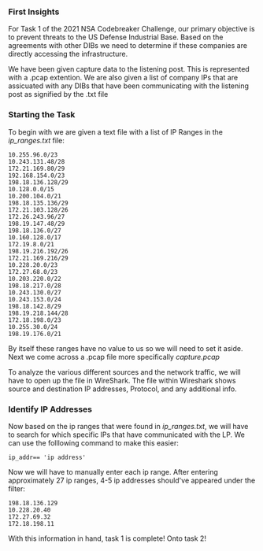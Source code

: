 ### First Insights

For Task 1 of the 2021 NSA Codebreaker Challenge, our primary objective is to prevent threats to the US Defense Industrial Base. 
Based on the agreements with other DIBs we need to determine if these companies are directly accessing the infrastructure. 

We have been given capture data to the listening post. This is represented with a .pcap extention. We are also given a list of company IPs 
that are assicuated with any DIBs that have been communicating with the listening post as signified by the .txt file

### Starting the Task

To begin with we are given a text file with a list of IP Ranges in the *ip_ranges.txt* file:

```
10.255.96.0/23
10.243.131.48/28
172.21.169.80/29
192.168.154.0/23
198.18.136.128/29
10.128.0.0/15
10.200.104.0/21
198.18.135.136/29
172.21.103.128/26
172.26.243.96/27
198.19.147.48/29
198.18.136.0/27
10.160.128.0/17
172.19.8.0/21
198.19.216.192/26
172.21.169.216/29
10.228.20.0/23
172.27.68.0/23
10.203.220.0/22
198.18.217.0/28
10.243.130.0/27
10.243.153.0/24
198.18.142.8/29
198.19.218.144/28
172.18.198.0/23
10.255.30.0/24
198.19.176.0/21
```
By itself these ranges have no value to us so we will need to set it aside. Next we come across a .pcap file more specifically *capture.pcap*

To analyze the various different sources and the network traffic, we will have to open up the file in WireShark. The file within Wireshark
shows source and destination IP addresses, Protocol, and any additional info. 

### Identify IP Addresses

Now based on the ip ranges that were found in *ip_ranges.txt*, we will have to search for which specific IPs that have communicated with the LP. We can use the folllowing command to make this easier:

```
ip_addr== 'ip address'
```
Now we will have to manually enter each ip range. After entering approximately 27 ip ranges, 4-5 ip addresses should've appeared under the filter:

```
198.18.136.129
10.228.20.40
172.27.69.32
172.18.198.11
```
With this information in hand, task 1 is complete!
Onto task 2!


